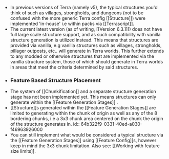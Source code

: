 - In previous versions of Terra (namely v5), the typical structures you'd think of such as villages, strongholds, and dungeons (not to be confused with the more generic Terra config [[Structure]]) were implemented 'in-house' i.e within packs via [[Terrascript]].
- The current latest version (as of writing, [[Version 6.3.1]]) does not have full large scale structure support, and as such compatibility with vanilla structure generation is utilized instead. This means that structures are provided via vanilla, e.g vanilla structures such as villages, strongholds, pillager outposts, etc.. will generate in Terra worlds. This further extends to any modded or otherwise structures that are implemented via the vanilla structure system, those of which should generate in Terra worlds in areas that meet the criteria determined by said structures.
- ### Feature Based Structure Placement
- The system of [[Chunkification]] and a separate structure generation stage has not been implemented yet. This means structures can only generate within the [[Feature Generation Stages]] .
- [[Structure]]s generated within the [[Feature Generation Stages]] are limited to generating within the chunk of origin as well as any of the 8 bordering chunks, i.e a 3x3 chunk area centered on the chunk the origin of the structure generates in.
  id:: 64b322f9-0331-40ed-a030-f46963926000
- You can still implement what would be considered a typical structure via the [[Feature Generation Stages]] using [[Feature Config]]s, however keep in mind the 3x3 chunk limitation. Also see: [[Working with feature size limits]].